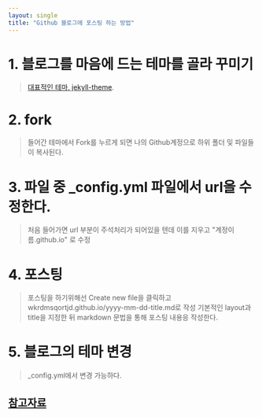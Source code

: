 ```yaml
---
layout: single
title: "Github 블로그에 포스팅 하는 방법"
---
```


# 1. 블로그를 마음에 드는 테마를 골라 꾸미기
> [대표적인 테마, jekyll-theme](https://github.com/topics/jekyll-theme).

# 2. fork
> 들어간 테마에서 Fork를 누르게 되면 나의 Github계정으로 하위 폴더 및 파일들이 복사된다.

# 3. 파일 중 _config.yml 파일에서 url을 수정한다.
> 처음 들어가면 url 부분이 주석처리가 되어있을 텐데 이를 지우고 "계정이름.github.io" 로 수정

# 4. 포스팅
> 포스팅을 하기위해선 Create new file을 클릭하고 wkrdmsqortjd.github.io/yyyy-mm-dd-title.md로 작성
  > 기본적인 layout과 title을 지정한 뒤 markdown 문법을 통해 포스팅 내용응 작성한다.

# 5. 블로그의 테마 변경
> _config.yml에서 변경 가능하다.

## [참고자료](https://www.youtube.com/watch?v=ACzFIAOsfpM)
